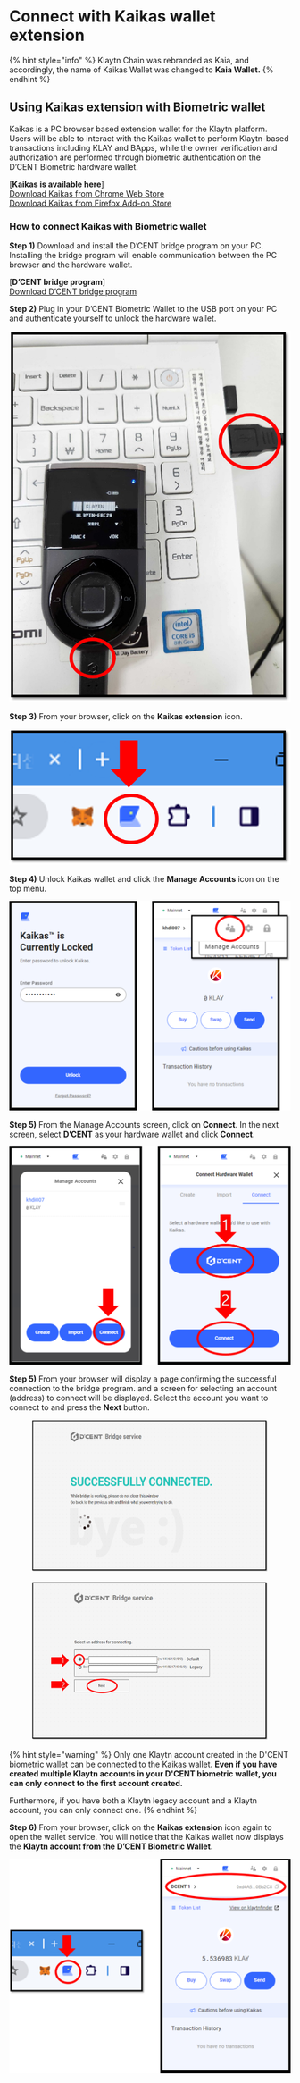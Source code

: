 # Connect with Kaikas wallet extension

{% hint style="info" %}
Klaytn Chain was rebranded as Kaia, and accordingly, the name of Kaikas Wallet was changed to **Kaia Wallet.**
{% endhint %}

## Using Kaikas extension with Biometric wallet

Kaikas is a PC browser based extension wallet for the Klaytn platform. Users will be able to interact with the Kaikas wallet to perform Klaytn-based transactions including KLAY and BApps, while the owner verification and authorization are performed through biometric authentication on the D’CENT Biometric hardware wallet.

\[**Kaikas is available here**]\
[Download Kaikas from Chrome Web Store](https://chrome.google.com/webstore/detail/kaikas/jblndlipeogpafnldhgmapagcccfchpi?h)\
[Download Kaikas from Firefox Add-on Store](https://addons.mozilla.org/ko/firefox/addon/kaikas/?src=search)

### How to connect Kaikas with Biometric wallet

**Step 1)** Download and install the D’CENT bridge program on your PC. Installing the bridge program will enable communication between the PC browser and the hardware wallet.

\[**D’CENT bridge program**]\
[Download D’CENT bridge program](https://bridge.dcentwallet.com/v2/download)

**Step 2)** Plug in your D’CENT Biometric Wallet to the USB port on your PC and authenticate yourself to unlock the hardware wallet.

<div align="left">

<img src="../.gitbook/assets/카이카스-eng01.png" alt="" width="559">

</div>

**Step 3)** From your browser, click on the **Kaikas extension** icon.

<div align="left">

<img src="../.gitbook/assets/카이카스-eng02.png" alt="" width="557">

</div>

**Step 4)** Unlock Kaikas wallet and click the **Manage Accounts** icon on the top menu.

<div align="left">

<img src="../.gitbook/assets/카이카스-eng03.png" alt="">

</div>

**Step 5)** From the Manage Accounts screen, click on **Connect**. In the next screen, select **D’CENT** as your hardware wallet and click **Connect**.

<div align="left">

<img src="../.gitbook/assets/카이카스-eng04.png" alt="">

</div>

**Step 5)** From your browser will display a page confirming the successful connection to the bridge program. and a screen for selecting an account (address) to connect will be displayed. Select the account you want to connect to and press the **Next** button.

<figure><img src="../.gitbook/assets/카이카스-eng05.png" alt=""><figcaption></figcaption></figure>

<figure><img src="../.gitbook/assets/카이카스-eng06.png" alt=""><figcaption></figcaption></figure>

{% hint style="warning" %}
Only one Klaytn account created in the D'CENT biometric wallet can be connected to the Kaikas wallet. **Even if you have created multiple Klaytn accounts in your D'CENT biometric wallet, you can only connect to the first account created.**

Furthermore, if you have both a Klaytn legacy account and a Klaytn account, you can only connect one.
{% endhint %}

**Step 6)** From your browser, click on the **Kaikas extension** icon again to open the wallet service. You will notice that the Kaikas wallet now displays the **Klaytn account from the D’CENT Biometric Wallet.**

<div align="left">

<img src="../.gitbook/assets/카이카스-eng07.png" alt="">

</div>

